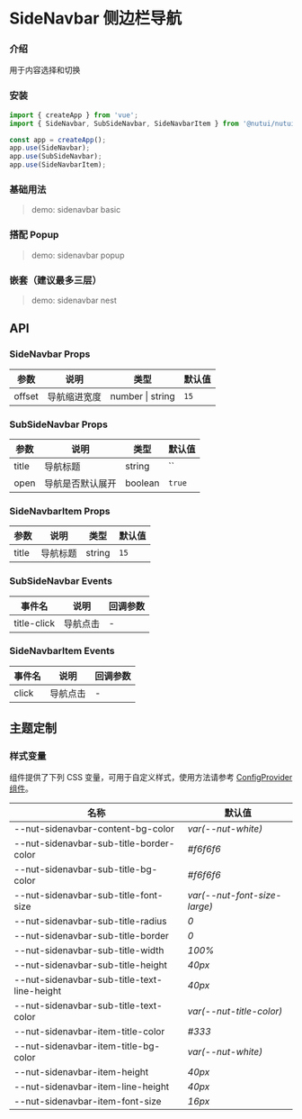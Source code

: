 # SideNavbar 侧边栏导航

### 介绍

用于内容选择和切换

### 安装

```js
import { createApp } from 'vue';
import { SideNavbar, SubSideNavbar, SideNavbarItem } from '@nutui/nutui';

const app = createApp();
app.use(SideNavbar);
app.use(SubSideNavbar);
app.use(SideNavbarItem);
```

### 基础用法

> demo: sidenavbar basic

### 搭配 Popup

> demo: sidenavbar popup

### 嵌套（建议最多三层）

> demo: sidenavbar nest

## API

### SideNavbar Props

| 参数 | 说明 | 类型 | 默认值 |
| --- | --- | --- | --- |
| offset | 导航缩进宽度 | number \| string | `15` |

### SubSideNavbar Props

| 参数 | 说明 | 类型 | 默认值 |
| --- | --- | --- | --- |
| title | 导航标题 | string | `` |
| open | 导航是否默认展开 | boolean | `true` |

### SideNavbarItem Props

| 参数 | 说明 | 类型 | 默认值 |
| --- | --- | --- | --- |
| title | 导航标题 | string | `15` |

### SubSideNavbar Events

| 事件名 | 说明 | 回调参数 |
| --- | --- | --- |
| title-click | 导航点击 | - |

### SideNavbarItem Events

| 事件名 | 说明 | 回调参数 |
| --- | --- | --- |
| click | 导航点击 | - |

## 主题定制

### 样式变量

组件提供了下列 CSS 变量，可用于自定义样式，使用方法请参考 [ConfigProvider 组件](#/zh-CN/component/configprovider)。

| 名称 | 默认值 |
| --- | --- |
| --nut-sidenavbar-content-bg-color | _var(--nut-white)_ |
| --nut-sidenavbar-sub-title-border-color | _#f6f6f6_ |
| --nut-sidenavbar-sub-title-bg-color | _#f6f6f6_ |
| --nut-sidenavbar-sub-title-font-size | _var(--nut-font-size-large)_ |
| --nut-sidenavbar-sub-title-radius | _0_ |
| --nut-sidenavbar-sub-title-border | _0_ |
| --nut-sidenavbar-sub-title-width | _100%_ |
| --nut-sidenavbar-sub-title-height | _40px_ |
| --nut-sidenavbar-sub-title-text-line-height | _40px_ |
| --nut-sidenavbar-sub-title-text-color | _var(--nut-title-color)_ |
| --nut-sidenavbar-item-title-color | _#333_ |
| --nut-sidenavbar-item-title-bg-color | _var(--nut-white)_ |
| --nut-sidenavbar-item-height | _40px_ |
| --nut-sidenavbar-item-line-height | _40px_ |
| --nut-sidenavbar-item-font-size | _16px_ |
